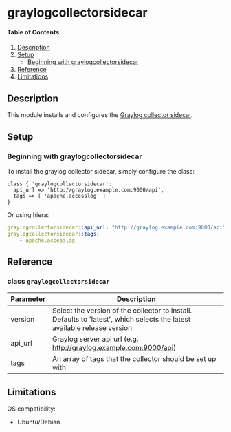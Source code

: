 # graylogcollectorsidecar

#### Table of Contents

1. [Description](#description)
1. [Setup](#setup)
    * [Beginning with graylogcollectorsidecar](#beginning-with-graylogcollectorsidecar)
1. [Reference](#reference)
1. [Limitations](#limitations)

## Description

This module installs and configures the [Graylog collector sidecar](https://github.com/Graylog2/collector-sidecar).

## Setup

### Beginning with graylogcollectorsidecar

To install the graylog collector sidecar, simply configure the class:

```puppet
class { 'graylogcollectorsidecar':
  api_url => 'http://graylog.example.com:9000/api',
  tags => [ 'apache.accesslog' ]
}
```

Or using hiera:

```yaml
graylogcollectorsidecar::api_url: "http://graylog.example.com:9000/api"
graylogcollectorsidecar::tags:
    - apache.accesslog
```

## Reference

### class `graylogcollectorsidecar`

| Parameter | Description |
| --------- | ----------- |
| version | Select the version of the collector to install. Defaults to 'latest', which selects the latest available release version |
| api_url | Graylog server api url (e.g. http://graylog.example.com:9000/api) |
| tags | An array of tags that the collector should be set up with |

## Limitations

OS compatibility:

* Ubuntu/Debian